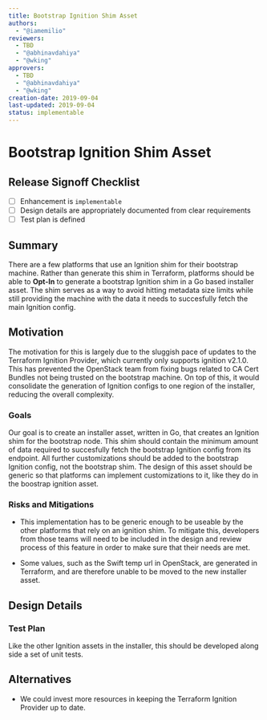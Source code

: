 ```yaml
---
title: Bootstrap Ignition Shim Asset
authors:
  - "@iamemilio"
reviewers:
  - TBD
  - "@abhinavdahiya"
  - "@wking"
approvers:
  - TBD
  - "@abhinavdahiya"
  - "@wking"
creation-date: 2019-09-04
last-updated: 2019-09-04
status: implementable
---
```


# Bootstrap Ignition Shim Asset

## Release Signoff Checklist

- [ ] Enhancement is `implementable`
- [ ] Design details are appropriately documented from clear requirements
- [ ] Test plan is defined

## Summary

There are a few platforms that use an Ignition shim for their bootstrap machine.
Rather than generate this shim in Terraform, platforms should be able to **Opt-In**
to generate a bootstrap Ignition shim in a Go based installer asset. The shim serves
as a way to avoid hitting metadata size limits while still providing the machine with
the data it needs to succesfully fetch the main Ignition config.

## Motivation

The motivation for this is largely due to the sluggish pace of updates to the
Terraform Ignition Provider, which currently only supports ignition v2.1.0.
This has prevented the OpenStack team from fixing bugs related to CA Cert
Bundles not being trusted on the bootstrap machine. On top of this, it would
consolidate the generation of Ignition configs to one region of the installer,
reducing the overall complexity.

### Goals

Our goal is to create an installer asset, written in Go, that creates an Ignition
shim for the bootstrap node. This shim should contain the minimum amount of data
required to succesfully fetch the bootstrap Ignition config from its endpoint.
All further customizations should be added to the bootstrap Ignition config, not
the bootstrap shim. The design of this asset should be generic so that platforms can
implement customizations to it, like they do in the boostrap ignition asset.

### Risks and Mitigations

- This implementation has to be generic enough to be useable by the other platforms
that rely on an ignition shim. To mitigate this, developers from those teams will
need to be included in the design and review process of this feature in order to
make sure that their needs are met.

- Some values, such as the Swift temp url in OpenStack, are generated in Terraform,
and are therefore unable to be moved to the new installer asset.

## Design Details

### Test Plan

Like the other Ignition assets in the installer, this should be developed along side
a set of unit tests.

## Alternatives

- We could invest more resources in keeping the Terraform Ignition Provider up to date.
